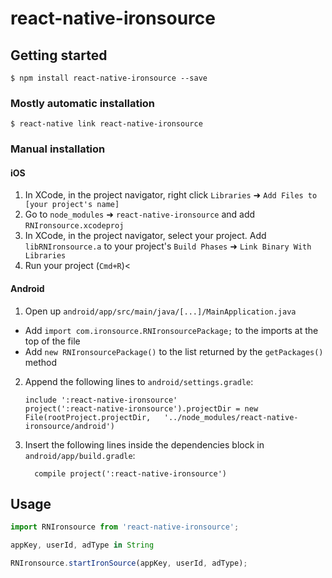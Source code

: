 
# react-native-ironsource

## Getting started

`$ npm install react-native-ironsource --save`

### Mostly automatic installation

`$ react-native link react-native-ironsource`

### Manual installation


#### iOS

1. In XCode, in the project navigator, right click `Libraries` ➜ `Add Files to [your project's name]`
2. Go to `node_modules` ➜ `react-native-ironsource` and add `RNIronsource.xcodeproj`
3. In XCode, in the project navigator, select your project. Add `libRNIronsource.a` to your project's `Build Phases` ➜ `Link Binary With Libraries`
4. Run your project (`Cmd+R`)<

#### Android

1. Open up `android/app/src/main/java/[...]/MainApplication.java`
  - Add `import com.ironsource.RNIronsourcePackage;` to the imports at the top of the file
  - Add `new RNIronsourcePackage()` to the list returned by the `getPackages()` method
2. Append the following lines to `android/settings.gradle`:
  	```
  	include ':react-native-ironsource'
  	project(':react-native-ironsource').projectDir = new File(rootProject.projectDir, 	'../node_modules/react-native-ironsource/android')
  	```
3. Insert the following lines inside the dependencies block in `android/app/build.gradle`:
  	```
      compile project(':react-native-ironsource')
  	```


## Usage
```javascript
import RNIronsource from 'react-native-ironsource';

appKey, userId, adType in String

RNIronsource.startIronSource(appKey, userId, adType);
```
